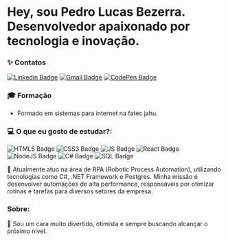 # Hey, sou Pedro Lucas Bezerra. Desenvolvedor apaixonado por tecnologia e inovação.

### :sparkles: Contatos
[![Linkedin Badge](https://img.shields.io/badge/-Pedro%20Lucas-ff4757?style=flat-square&logo=Linkedin&logoColor=white&link=https://www.linkedin.com/in/pedro-lucas-bezerra-6a1550180/)](https://www.linkedin.com/in/pedro-lucas-bezerra-6a1550180/)
[![Gmail Badge](https://img.shields.io/badge/-pedro.lucas210600@gmail.com-ff4757?style=flat-square&logo=Gmail&logoColor=white&link=mailto:pedro.lucas210600@gmail.com)](mailto:pedro.lucas210600@gmail.com)
[![CodePen Badge](https://img.shields.io/badge/-Pedro%20Lucas-ff4757?style=flat-square&labelColor=ff4757&logo=codepen&logoColor=white&link=https://codepen.io/pedroov2)](https://codepen.io/pedroov2) 

### :mortar_board: Formação
* Formado em sistemas para internet na fatec jahu.

### :computer: O que eu gosto de estudar?:
![HTML5 Badge](https://img.shields.io/badge/-HTML5-orange?style=flat-square&labelColor=orange&logo=html5)
![CSS3 Badge](https://img.shields.io/badge/-CSS3-blue?style=flat-square&labelColor=blue&logo=css3)
![JS Badge](https://img.shields.io/badge/-Java%20Script-f1c40f?style=flat-square&labelColor=f1c40f&logo=javascript)
![React Badge](https://img.shields.io/badge/-React-60a3bc?style=flat-square&labelColor=60a3bc&logo=react)
![NodeJS Badge](https://img.shields.io/badge/-Node%20JS-green?style=flat-square&labelColor=green&logo=nodejavascript)
![C# Badge](https://img.shields.io/badge/-CSharp-purple?style=flat-square&labelColor=purple)
![SQL Badge](https://img.shields.io/badge/-SQL-ced6e0?style=flat-square&labelColor=ced6e0&logo=postgres)
<br/>

👾 Atualmente atuo na área de RPA (Robotic Process Automation), utilizando tecnologias como C#, .NET Framework e Postgres. Minha missão é desenvolver automações de alta performance, responsáveis por otimizar rotinas e tarefas para diversos setores da empresa.

### Sobre: 
💖 Sou um cara muito divertido, otimista e sempre buscando alcançar o próximo nível.

<!--
**pedrooV2/pedrooV2** is a ✨ _special_ ✨ repository because its `README.md` (this file) appears on your GitHub profile.
-->
